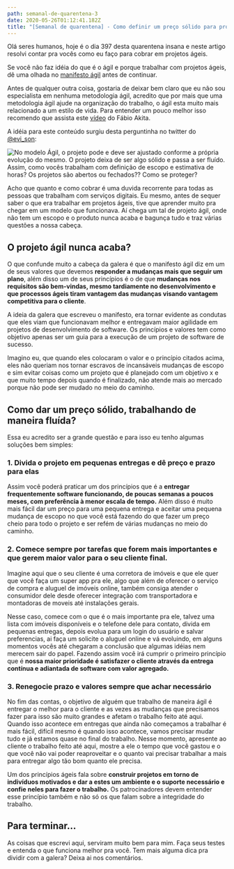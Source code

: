 ```yaml
---
path: semanal-de-quarentena-3
date: 2020-05-26T01:12:41.182Z
title: "[Semanal de quarentena] - Como definir um preço sólido para projetos ágeis?"
---
```

Olá seres humanos, hoje é o dia 397 desta quarentena insana e neste artigo resolvi contar pra vocês como eu faço para cobrar em projetos ágeis.

Se você não faz idéia do que é o ágil e porque trabalhar com projetos ágeis, dê uma olhada no [manifesto ágil](https://agilemanifesto.org/iso/ptbr/manifesto.html) antes de continuar.

Antes de qualquer outra coisa, gostaria de deixar bem claro que eu não sou especialista em nenhuma metodologia ágil, acredito que por mais que uma metodologia ágil ajude na organização do trabalho, o ágil esta muito mais relacionado a um estilo de vida. Para entender um pouco melhor isso recomendo que assista este [vídeo](https://www.youtube.com/watch?v=xjjX3R2WuoM) do Fábio Akita.

A idéia para este conteúdo surgiu desta perguntinha no twitter do [@evi_son](https://twitter.com/evi_son):

![No modelo Ágil, o projeto pode e deve ser ajustado conforme a própria evolução do mesmo. O projeto deixa de ser algo sólido e passa a ser fluído. Assim, como vocês trabalham com definição de escopo e estimativa de horas? Os projetos são abertos ou fechados?? Como se proteger?](assets/fireshot-capture-017-eversondacalmeida-no-twitter_-_no-modelo-ágil-o-projeto-pode-e-deve-_-twitter.com.png "Duvida no twitter")

Acho que quanto e como cobrar é uma duvida recorrente para todas as pessoas que trabalham com serviços digitais. Eu mesmo, antes de sequer saber o que era trabalhar em projetos ágeis, tive que aprender muito pra chegar em um modelo que funcionava. Aí chega um tal de projeto ágil, onde não tem um escopo e o produto nunca acaba e bagunça tudo e traz várias questões a nossa cabeça.

## O projeto ágil nunca acaba?

O que confunde muito a cabeça da galera é que o manifesto ágil diz em um de seus valores que devemos **responder a mudanças mais que seguir um plano**, além disso um de seus princípios é o de que **mudanças nos requisitos são bem-vindas, mesmo tardiamente no desenvolvimento e que processos ágeis tiram vantagem das mudanças visando vantagem competitiva para o cliente**. 

A ideia da galera que escreveu o manifesto, era tornar evidente as condutas que eles viam que funcionavam melhor e entregavam maior agilidade em projetos de desenvolvimento de software. Os princípios e valores tem como objetivo apenas ser um guia para a execução de um projeto de software de sucesso.

Imagino eu, que quando eles colocaram o valor e o princípio citados acima, eles não queriam nos tornar escravos de incansáveis mudanças de escopo e sim evitar coisas como um projeto que é planejado com um objetivo x e que muito tempo depois quando é finalizado, não atende mais ao mercado porque não pode ser mudado no meio do caminho. 

## Como dar um preço sólido, trabalhando de maneira fluída?

Essa eu acredito ser a grande questão e para isso eu tenho algumas soluções bem simples:

### 1. Divida o projeto em pequenas entregas e dê preço e prazo para elas

Assim você poderá praticar um dos princípios que é a **entregar frequentemente software funcionando, de poucas semanas a poucos meses, com preferência à menor escala de tempo.** Além disso é muito mais fácil dar um preço para uma pequena entrega e aceitar uma pequena mudança de escopo no que você está fazendo do que fazer um preço cheio para todo o projeto e ser refém de várias mudanças no meio do caminho.

### 2. Comece sempre por tarefas que forem mais importantes e que gerem maior valor para o seu cliente final.

Imagine aqui que o seu cliente é uma corretora de imóveis e que ele quer que você faça um super app pra ele, algo que além de oferecer o serviço de compra e aluguel de imóveis online, também consiga atender o consumidor dele desde oferecer integração com transportadora e montadoras de moveis até instalações gerais.

Nesse caso, comece com o que é o mais importante pra ele, talvez uma lista com imóveis disponíveis e o telefone dele para contato, divida em pequenas entregas, depois evolua para um login do usuário e salvar preferencias, ai faça um solicite o aluguel online e vá evoluindo, em alguns momentos vocês até chegaram a conclusão que algumas idéias nem merecem sair do papel. Fazendo assim você irá cumprir o primeiro princípio que é **nossa maior prioridade é satisfazer o cliente através da entrega contínua e adiantada de software com valor agregado.**

### 3. Renegocie prazo e valores sempre que achar necessário

No fim das contas, o objetivo de alguém que trabalho de maneira ágil é entregar o melhor para o cliente e as vezes as mudanças que precisamos fazer para isso são muito grandes e afetam o trabalho feito até aqui. Quando isso acontece em entregas que ainda não começamos a trabalhar é mais fácil, difícil mesmo é quando isso acontece, vamos precisar mudar tudo e já estamos quase no final do trabalho. Nesse momento, apresente ao cliente o trabalho feito até aqui, mostre a ele o tempo que você gastou e o que você não vai poder reaproveitar e o quanto vai precisar trabalhar a mais para entregar algo tão bom quanto ele precisa.

Um dos princípios ágeis fala sobre **construir projetos em torno de indivíduos motivados e dar a estes um ambiente e o suporte necessário e confie neles para fazer o trabalho.** Os patrocinadores devem entender esse princípio também e não só os que falam sobre a integridade do trabalho.

## Para terminar...

As coisas que escrevi aqui, serviram muito bem para mim. Faça seus testes e entenda o que funciona melhor pra você. Tem mais alguma dica pra dividir com a galera? Deixa ai nos comentários.
